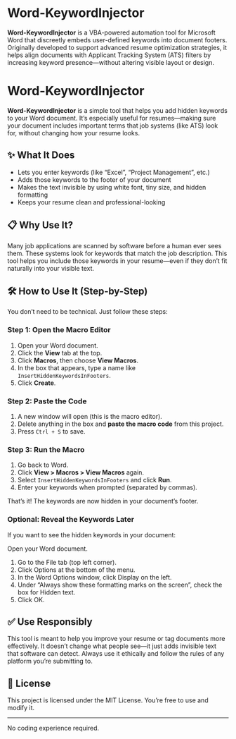 # Word-KeywordInjector

**Word-KeywordInjector** is a VBA-powered automation tool for Microsoft Word that discreetly embeds user-defined keywords into document footers. Originally developed to support advanced resume optimization strategies, it helps align documents with Applicant Tracking System (ATS) filters by increasing keyword presence—without altering visible layout or design.

# Word-KeywordInjector

**Word-KeywordInjector** is a simple tool that helps you add hidden keywords to your Word document. It’s especially useful for resumes—making sure your document includes important terms that job systems (like ATS) look for, without changing how your resume looks.

## ✨ What It Does

- Lets you enter keywords (like “Excel”, “Project Management”, etc.)
- Adds those keywords to the footer of your document
- Makes the text invisible by using white font, tiny size, and hidden formatting
- Keeps your resume clean and professional-looking

## 📋 Why Use It?

Many job applications are scanned by software before a human ever sees them. These systems look for keywords that match the job description. This tool helps you include those keywords in your resume—even if they don’t fit naturally into your visible text.

## 🛠️ How to Use It (Step-by-Step)

You don’t need to be technical. Just follow these steps:

### Step 1: Open the Macro Editor
1. Open your Word document.
2. Click the **View** tab at the top.
3. Click **Macros**, then choose **View Macros**.
4. In the box that appears, type a name like `InsertHiddenKeywordsInFooters`.
5. Click **Create**.

### Step 2: Paste the Code
1. A new window will open (this is the macro editor).
2. Delete anything in the box and **paste the macro code** from this project.
3. Press `Ctrl + S` to save.

### Step 3: Run the Macro
1. Go back to Word.
2. Click **View > Macros > View Macros** again.
3. Select `InsertHiddenKeywordsInFooters` and click **Run**.
4. Enter your keywords when prompted (separated by commas).

That’s it! The keywords are now hidden in your document’s footer.

### Optional: Reveal the Keywords Later
If you want to see the hidden keywords in your document:

Open your Word document.
1. Go to the File tab (top left corner).
2. Click Options at the bottom of the menu.
3. In the Word Options window, click Display on the left.
4. Under “Always show these formatting marks on the screen”, check the box for Hidden text.
5. Click OK.

## ✅ Use Responsibly

This tool is meant to help you improve your resume or tag documents more effectively. 
It doesn’t change what people see—it just adds invisible text that software can detect. 
Always use it ethically and follow the rules of any platform you’re submitting to.

## 📄 License

This project is licensed under the MIT License. You’re free to use and modify it.

---

No coding experience required.
